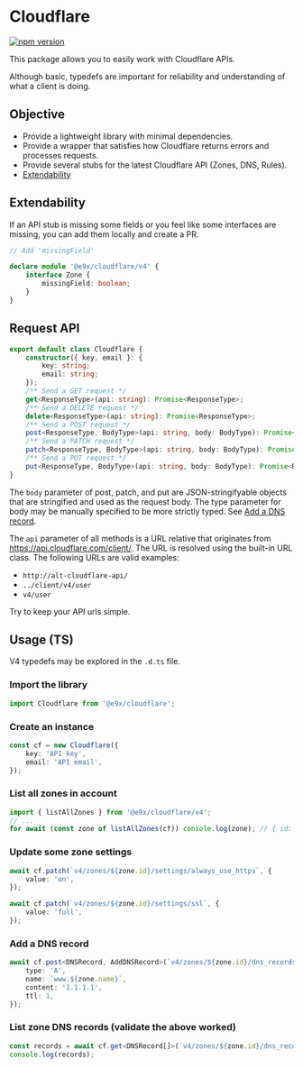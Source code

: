 # Cloudflare

<a href="https://www.npmjs.com/package/@e9x/cloudflare"><img src="https://img.shields.io/npm/v/@e9x/cloudflare.svg?maxAge=3600" alt="npm version" /></a>

This package allows you to easily work with Cloudflare APIs.

Although basic, typedefs are important for reliability and understanding of what a client is doing.

## Objective

- Provide a lightweight library with minimal dependencies.
- Provide a wrapper that satisfies how Cloudflare returns errors and processes requests.
- Provide several stubs for the latest Cloudflare API (Zones, DNS, Rules).
- [Extendability](#Extendability)

## Extendability

If an API stub is missing some fields or you feel like some interfaces are missing, you can add them locally and create a PR.

```ts
// Add 'missingField'

declare module '@e9x/cloudflare/v4' {
	interface Zone {
		missingField: boolean;
	}
}
```

## Request API

```ts
export default class Cloudflare {
    constructor({ key, email }: {
        key: string;
        email: string;
    });
    /** Send a GET request */
    get<ResponseType>(api: string): Promise<ResponseType>;
    /** Send a DELETE request */
    delete<ResponseType>(api: string): Promise<ResponseType>;
    /** Send a POST request */
    post<ResponseType, BodyType>(api: string, body: BodyType): Promise<ResponseType>;
    /** Send a PATCH request */
    patch<ResponseType, BodyType>(api: string, body: BodyType): Promise<ResponseType>;
    /** Send a PUT request */
    put<ResponseType, BodyType>(api: string, body: BodyType): Promise<ResponseType>;
}
```

The `body` parameter of post, patch, and put are JSON-stringifyable objects that are stringified and used as the request body. The type parameter for body may be manually specified to be more strictly typed. See [Add a DNS record](#add-a-dns-record).


The `api` parameter of all methods is a URL relative that originates from https://api.cloudflare.com/client/. The URL is resolved using the built-in URL class. The following URLs are valid examples:
- `http://alt-cloudflare-api/`
- `../client/v4/user`
- `v4/user`

Try to keep your API urls simple.

## Usage (TS)

V4 typedefs may be explored in the `.d.ts` file.

### Import the library

```ts
import Cloudflare from '@e9x/cloudflare';
```

### Create an instance

```ts
const cf = new Cloudflare({
	key: 'API key',
	email: 'API email',
});
```

### List all zones in account

```ts
import { listAllZones } from '@e9x/cloudflare/v4';
// ...
for await (const zone of listAllZones(cf)) console.log(zone); // { id: ..., name: ... }
```

### Update some zone settings

```ts
await cf.patch(`v4/zones/${zone.id}/settings/always_use_https`, {
	value: 'on',
});

await cf.patch(`v4/zones/${zone.id}/settings/ssl`, {
	value: 'full',
});
```

### Add a DNS record

```ts
await cf.post<DNSRecord, AddDNSRecord>(`v4/zones/${zone.id}/dns_records`, {
	type: 'A',
	name: `www.${zone.name}`,
	content: '1.1.1.1',
	ttl: 1,
});
```

### List zone DNS records (validate the above worked)

```ts
const records = await cf.get<DNSRecord[]>(`v4/zones/${zone.id}/dns_records`);
console.log(records);
```
